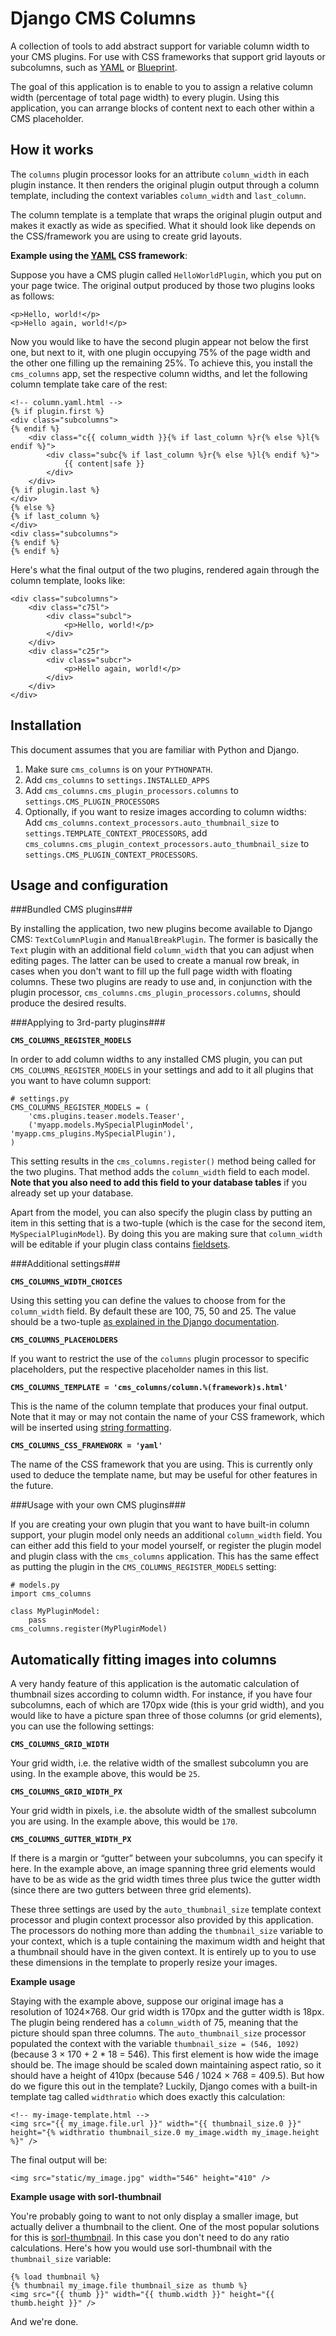 Django CMS Columns
==================

A collection of tools to add abstract support for variable column width to your CMS plugins. For use with CSS frameworks that support grid layouts or subcolumns, such as [YAML](http://www.yaml.de/en/documentation/practice/subtemplates.html) or [Blueprint](http://www.blueprintcss.org/).

The goal of this application is to enable to you to assign a relative column width (percentage of total page width) to every plugin. Using this application, you can arrange blocks of content next to each other within a CMS placeholder.

How it works
------------

The `columns` plugin processor looks for an attribute `column_width` in each plugin instance. It then renders the original plugin output through a column template, including the context variables `column_width` and `last_column`. 

The column template is a template that wraps the original plugin output and makes it exactly as wide as specified. What it should look like depends on the CSS/framework you are using to create grid layouts.

__Example using the [YAML](http://www.yaml.de/en/documentation/practice/subtemplates.html) CSS framework__:

Suppose you have a CMS plugin called `HelloWorldPlugin`, which you put on your page twice. The original output produced by those two plugins looks as follows:

    <p>Hello, world!</p>
    <p>Hello again, world!</p>
    
Now you would like to have the second plugin appear not below the first one, but next to it, with one plugin occupying 75% of the page width and the other one filling up the remaining 25%. To achieve this, you install the `cms_columns` app, set the respective column widths, and let the following column template take care of the rest:  
    
    <!-- column.yaml.html -->
    {% if plugin.first %}
    <div class="subcolumns"> 
    {% endif %}
        <div class="c{{ column_width }}{% if last_column %}r{% else %}l{% endif %}">
            <div class="subc{% if last_column %}r{% else %}l{% endif %}">
                {{ content|safe }}
            </div>
        </div>
    {% if plugin.last %}
    </div>
    {% else %}
    {% if last_column %}
    </div>
    <div class="subcolumns">
    {% endif %}
    {% endif %}

Here's what the final output of the two plugins, rendered again through the column template, looks like:

    <div class="subcolumns"> 
        <div class="c75l">
            <div class="subcl">
                <p>Hello, world!</p>
            </div>
        </div>
        <div class="c25r">
            <div class="subcr">
                <p>Hello again, world!</p>
            </div>
        </div>
    </div>
 
Installation
------------

This document assumes that you are familiar with Python and Django.

1. Make sure `cms_columns` is on your `PYTHONPATH`.
2. Add `cms_columns` to `settings.INSTALLED_APPS`
3. Add `cms_columns.cms_plugin_processors.columns` to `settings.CMS_PLUGIN_PROCESSORS`
4. Optionally, if you want to resize images according to column widths:
Add `cms_columns.context_processors.auto_thumbnail_size` to `settings.TEMPLATE_CONTEXT_PROCESSORS`,
add `cms_columns.cms_plugin_context_processors.auto_thumbnail_size` to `settings.CMS_PLUGIN_CONTEXT_PROCESSORS`.

Usage and configuration
-----------------------

###Bundled CMS plugins###

By installing the application, two new plugins become available to Django CMS: `TextColumnPlugin` and `ManualBreakPlugin`. The former is basically the `Text` plugin with an additional field `column_width` that you can adjust when editing pages. The latter can be used to create a manual row break, in cases when you don't want to fill up the full page width with floating columns. These two plugins are ready to use and, in conjunction with the plugin processor, `cms_columns.cms_plugin_processors.columns`, should produce the desired results.

###Applying to 3rd-party plugins###

__`CMS_COLUMNS_REGISTER_MODELS`__

In order to add column widths to any installed CMS plugin, you can put `CMS_COLUMNS_REGISTER_MODELS` in your settings and add to it all plugins that you want to have column support:

    # settings.py
    CMS_COLUMNS_REGISTER_MODELS = (
        'cms.plugins.teaser.models.Teaser', 
        ('myapp.models.MySpecialPluginModel', 'myapp.cms_plugins.MySpecialPlugin'),
    )

This setting results in the `cms_columns.register()` method being called for the two plugins. That method adds the `column_width` field to each model. __Note that you also need to add this field to your database tables__ if you already set up your database.

Apart from the model, you can also specify the plugin class by putting an item in this setting that is a two-tuple (which is the case for the second item, `MySpecialPluginModel`). By doing this you are making sure that `column_width` will be editable if your plugin class contains [fieldsets](http://docs.djangoproject.com/en/dev/ref/contrib/admin/#django.contrib.admin.ModelAdmin.fieldsets). 


###Additional settings###

__`CMS_COLUMNS_WIDTH_CHOICES`__

Using this setting you can define the values to choose from for the `column_width` field. By default these are 100, 75, 50 and 25. The value should be a two-tuple [as explained in the Django documentation](http://www.djangoproject.com/documentation/models/choices/). 

__`CMS_COLUMNS_PLACEHOLDERS`__

If you want to restrict the use of the `columns` plugin processor to specific placeholders, put the  respective placeholder names in this list.

__`CMS_COLUMNS_TEMPLATE = 'cms_columns/column.%(framework)s.html'`__

This is the name of the column template that produces your final output. Note that it may or may not contain the name of your CSS framework, which will be inserted using [string formatting](http://docs.python.org/library/stdtypes.html#string-formatting-operations). 

__`CMS_COLUMNS_CSS_FRAMEWORK = 'yaml'`__

The name of the CSS framework that you are using. This is currently only used to deduce the template name, but may be useful for other features in the future.

###Usage with your own CMS plugins###

If you are creating your own plugin that you want to have built-in column support, your plugin model only needs an additional `column_width` field. You can either add this field to your model yourself, or register the plugin model and plugin class with the `cms_columns` application. This has the same effect as putting the plugin in the `CMS_COLUMNS_REGISTER_MODELS` setting:

    # models.py
    import cms_columns

    class MyPluginModel:
        pass
    cms_columns.register(MyPluginModel)

Automatically fitting images into columns 
-----------------------------------------

A very handy feature of this application is the automatic calculation of thumbnail sizes according to column width. For instance, if you have four subcolumns, each of which are 170px wide (this is your grid width), and you would like to have a picture span three of those columns (or grid elements), you can use the following settings:

__`CMS_COLUMNS_GRID_WIDTH`__

Your grid width, i.e. the relative width of the smallest subcolumn you are using. In the example above, this would be `25`.

__`CMS_COLUMNS_GRID_WIDTH_PX`__

Your grid width in pixels, i.e. the absolute width of the smallest subcolumn you are using. In the example above, this would be `170`.

__`CMS_COLUMNS_GUTTER_WIDTH_PX`__ 

If there is a margin or “gutter” between your subcolumns, you can specify it here. In the example above, an image spanning three grid elements would have to be as wide as the grid width times three plus twice the gutter width (since there are two gutters between three grid elements). 

These three settings are used by the `auto_thumbnail_size` template context processor and plugin context processor also provided by this application. The processors do nothing more than adding the `thumbnail_size` variable to your context, which is a tuple containing the maximum width and height that a thumbnail should have in the given context. It is entirely up to you to use these dimensions in the template to properly resize your images.

__Example usage__ 

Staying with the example above, suppose our original image has a resolution of 1024×768. Our grid width is 170px and the gutter width is 18px. The plugin being rendered has a `column_width` of 75, meaning that the picture should span three columns. The `auto_thumbnail_size` processor populated the context with the variable `thumbnail_size = (546, 1092)` (because 3 × 170 + 2 * 18 = 546). This first element is how wide the image should be. The image should be scaled down maintaining aspect ratio, so it should have a height of 410px (because 546 / 1024 × 768 = 409.5). But how do we figure this out in the template? Luckily, Django comes with a built-in template tag called `widthratio` which does exactly this calculation:

    <!-- my-image-template.html -->
    <img src="{{ my_image.file.url }}" width="{{ thumbnail_size.0 }}" height="{% widthratio thumbnail_size.0 my_image.width my_image.height %}" />
    
The final output will be:

    <img src="static/my_image.jpg" width="546" height="410" />
    
__Example usage with sorl-thumbnail__

You're probably going to want to not only display a smaller image, but actually deliver a thumbnail to the client. One of the most popular solutions for this is [sorl-thumbnail](http://thumbnail.sorl.net/docs/). In this case you don't need to do any ratio calculations. Here's how you would use sorl-thumbnail with the `thumbnail_size` variable: 

    {% load thumbnail %}
    {% thumbnail my_image.file thumbnail_size as thumb %}
    <img src="{{ thumb }}" width="{{ thumb.width }}" height="{{ thumb.height }}" />

And we're done.